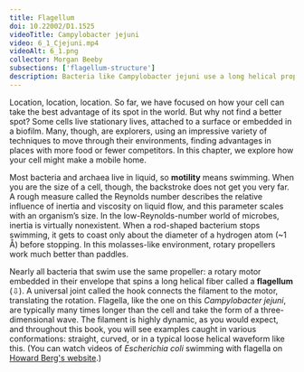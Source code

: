 ```yaml
---
title: Flagellum
doi: 10.22002/D1.1525
videoTitle: Campylobacter jejuni
video: 6_1_Cjejuni.mp4
videoAlt: 6_1.png
collector: Morgan Beeby
subsections: ['flagellum-structure']
description: Bacteria like Campylobacter jejuni use a long helical propeller called a flagellum to swim through their liquid environment
---
```


Location, location, location. So far, we have focused on how your cell can take the best advantage of its spot in the world. But why not find a better spot? Some cells live stationary lives, attached to a surface or embedded in a biofilm. Many, though, are explorers, using an impressive variety of techniques to move through their environments, finding advantages in places with more food or fewer competitors. In this chapter, we explore how your cell might make a mobile home.

Most bacteria and archaea live in liquid, so **motility** means swimming. When you are the size of a cell, though, the backstroke does not get you very far. A rough measure called the Reynolds number describes the relative influence of inertia and viscosity on liquid flow, and this parameter scales with an organism’s size. In the low-Reynolds-number world of microbes, inertia is virtually nonexistent. When a rod-shaped bacterium stops swimming, it gets to coast only about the diameter of a hydrogen atom (~1 Å) before stopping. In this molasses-like environment, rotary propellers work much better than paddles.

Nearly all bacteria that swim use the same propeller: a rotary motor embedded in their envelope that spins a long helical fiber called a **flagellum** (⇩). A universal joint called the hook connects the filament to the motor, translating the rotation. Flagella, like the one on this *Campylobacter jejuni*, are typically many times longer than the cell and take the form of a three-dimensional wave. The filament is highly dynamic, as you would expect, and throughout this book, you will see examples caught in various conformations: straight, curved, or in a typical loose helical waveform like this. (You can watch videos of *Escherichia coli* swimming with flagella on [Howard Berg's website](http://www.rowland.harvard.edu/labs/bacteria/movies/ecoli.php).)

